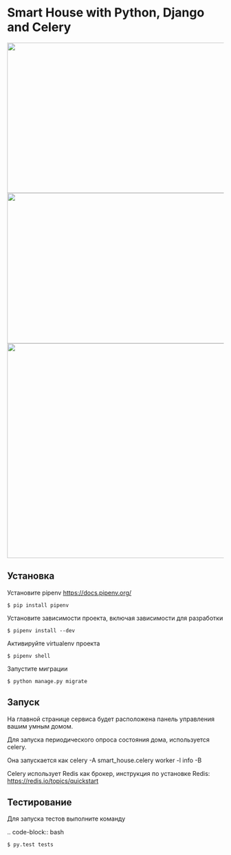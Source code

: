 Smart House with Python, Django and Celery
==============
<img src="https://user-images.githubusercontent.com/55922843/166962659-0088ce56-6c79-4c5e-b768-aa387e58f685.jpg" data-canonical-src="https://gyazo.com/eb5c5741b6a9a16c692170a41a49c858.png" width="550" height="350" />
<img src="https://user-images.githubusercontent.com/55922843/166962717-1851c8dd-e6da-414f-a107-ddef5f39ed66.jpg" data-canonical-src="https://gyazo.com/eb5c5741b6a9a16c692170a41a49c858.png" width="550" height="350" />
<img src="https://user-images.githubusercontent.com/55922843/166962761-9b8b0132-5c23-41ac-8d82-19d6d8ded829.jpg" data-canonical-src="https://gyazo.com/eb5c5741b6a9a16c692170a41a49c858.png" width="800" height="500" />

Установка
---------

Установите pipenv https://docs.pipenv.org/

    $ pip install pipenv


Установите зависимости проекта, включая зависимости для разработки

    $ pipenv install --dev

Активируйте virtualenv проекта

    $ pipenv shell

Запустите миграции

    $ python manage.py migrate
    
Запуск
------

На главной странице сервиса будет расположена панель управления вашим умным домом.

Для запуска периодического опроса состояния дома, используется celery.

Она запускается как celery -A smart_house.celery worker -l info -B

Celery использует Redis как брокер, инструкция по установке Redis: https://redis.io/topics/quickstart


Тестирование
------------


Для запуска тестов выполните команду

.. code-block:: bash

    $ py.test tests
